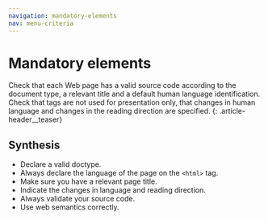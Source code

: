 ```yaml
---
navigation: mandatory-elements
nav: menu-criteria
---
```


# Mandatory elements

Check that each Web page has a valid source code according to the document type, a relevant title and a default human language identification. Check that tags are not used for presentation only, that changes in human language and changes in the reading direction are specified.
{: .article-header__teaser}

## Synthesis
* Declare a valid doctype.
* Always declare the language of the page on the `<html>` tag.
* Make sure you have a relevant page title.
* Indicate the changes in language and reading direction.
* Always validate your source code.
* Use web semantics correctly.
